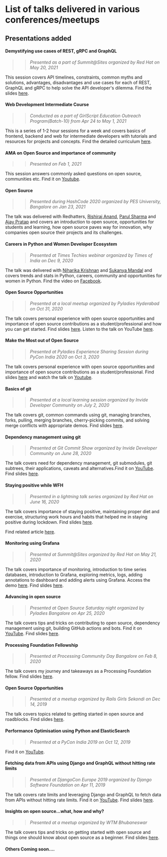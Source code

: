 # List of talks delivered in various conferences/meetups

## Presentations added 

#### Demystifying use cases of REST, gRPC and GraphQL 
>> *Presented as a part of Summit@Sites organized by Red Hat on May 20, 2021*

This session covers API timelines, constraints, common myths and solutions, advantages, disadvantages and use cases for each of REST, GraphQL and gRPC to help solve the API developer's dilemma. Find the slides [here](slides/Demystifying-use-cases-REST-gRPC-GraphQL.pdf).
#### Web Development Intermediate Course 
>> *Conducted as a part of GirlScript Education Outreach Program(Batch-10) from Apr 24 to May 1, 2021*

This is a series of 1-2 hour sessions for a week and covers basics of frontend, backend and web for intermediate developers with tutorials and resources for projects and concepts. Find the detailed curriculum [here](slides/GS-Web-Dev-Intermediate/Curriculum.md).
#### AMA on Open Source and importance of community
>> *Presented on Feb 1, 2021*

This session answers commonly asked questions on open source, communities etc. Find it on [Youtube](https://www.youtube.com/watch?v=valG8ymU_R0).

#### Open Source  
>> *Presented during HashCode 2020 organized by PES University, Bangalore on Jan 23, 2021*

The talk was delivered with Redhatters, [Rishiraj Anand](https://github.com/RishiRajAnand), [Parul Sharma](https://www.linkedin.com/in/parul-sharma-22076445/?originalSubdomain=in) and [Ajay Pratap](https://github.com/ajaypratap003) and covers an introduction to open source, opportunities for students and learning, how open source paves way for innovation, why companies open source their projects and its challenges.

#### Careers in Python and Women Developer Ecosystem  
>> *Presented at Times Techies webinar organized by Times of India on Dec 9, 2020*

The talk was delivered with [Niharika Krishnan](https://github.com/niharikakrishnan) and [Sukanya Mandal](https://github.com/sukanyamandal) and covers trends and stats in Python, careers, community and opportunities for women in Python. Find the video on [Facebook](https://www.facebook.com/TimesTechies/videos/204638157936414).

#### Open Source Opportunities  
>> *Presented at a local meetup organized by Pyladies Hyderabad on Oct 31, 2020*

The talk covers personal experience with open source opportunities and importance of open source contributions as a student/professional and how you can get started. Find slides [here](slides/Open-source-opportunities.pdf). Listen to the talk on YouTube [here](http://www.youtube.com/watch?v=sTtGJRHtLDM&t=48m3s).

#### Make the Most out of Open Source  
>> *Presented at Pyladies Experience Sharing Session during PyCon India 2020 on Oct 3, 2020*

The talk covers personal experience with open source opportunities and importance of open source contributions as a student/professional. Find slides [here](slides/Open-source-opportunities.pdf) and watch the talk on [Youtube](https://www.youtube.com/watch?v=jglyp21W6ZE).

#### Basics of git 
>> *Presented at a local learning session organized by Invide Developer Community on July 2, 2020*

The talk covers git, common commands using git, managing branches, forks, pulling, merging branches, cherry-picking commits, and solving merge conflicts with appropriate demos. Find slides [here](slides/Basics-of-git.pdf).

#### Dependency management using git  
>> *Presented at Git Commit Show organized by Invide Developer Community on June 28, 2020*

The talk covers need for dependency management, git submodules, git subtrees, their applications, caveats and alternatives.Find it on [YouTube](https://www.youtube.com/watch?v=_dDeI3Q_h_c). Find slides [here](slides/Dependency-management-using-git.pdf).

#### Staying positive while WFH 
>> *Presented in a lightning talk series organized by Red Hat on June 16, 2020*

The talk covers importance of staying positive, maintaining proper diet and exercise, structuring work hours and habits that helped me in staying positive during lockdown. Find slides [here](slides/Staying-positive-while-WFH.pdf).

Find related article [here](https://medium.com/@manaswinidasmannu/staying-positive-while-wfh-4286767c7abd).

#### Monitoring using Grafana 
>> *Presented at Summit@Sites organized by Red Hat on May 21, 2020*

The talk covers importance of monitoring, introduction to time series databases, introduction to Grafana, exploring metrics, logs, adding annotations to dashboard and adding alerts using Grafana. Access the demo [here](https://vimeo.com/user117900161/review/429989255/32eba7ef1f). Find slides [here](slides/Monitoring-using-Grafana.pdf).

#### Advancing in open source  
>> *Presented at Open Source Saturday night organized by Pyladies Bangalore on Apr 25, 2020*

The talk covers tips and tricks on contributing to open source, dependency management using git, building GitHub actions and bots. Find it on [YouTube](https://www.youtube.com/watch?v=jTOsDfNCEl0). Find slides [here](slides/Advancing-in-open-source.pdf).

#### Processing Foundation Fellowship 
>> *Presented at Processing Community Day Bangalore on Feb 8, 2020*

The talk covers my journey and takeaways as a Processing Foundation fellow. Find slides [here](slides/Processing-Foundation-fellowship.pdf).

#### Open Source Opportunities  
>> *Presented at a meetup organized by Rails Girls Sekondi on Dec 14, 2019*

The talk covers topics related to getting started in open source and roadblocks. Find slides [here](slides/Rails-Girls-Sekondi-Open-source.pdf).

#### Performance Optimisation using Python and ElasticSearch 
>> *Presented at a PyCon India 2019 on Oct 12, 2019*

Find it on [YouTube](https://www.youtube.com/watch?v=z8TC7U0QEAM).

#### Fetching data from APIs using Django and GraphQL without hitting rate limits
>> *Presented at DjangoCon Europe 2019 organized by Django Software Foundation on Apr 11, 2019*

The talk covers rate limits and leveraging Django and GraphQL to fetch data from APIs without hitting rate limits. Find it on [YouTube](https://www.youtube.com/watch?v=IJ3qMXBRUXo). Find slides [here](slides/Djangocon-Slides.pdf).

#### Insights on open source...what, how and why? 
>> *Presented at a meetup organized by WTM Bhubaneswar*

The talk covers tips and tricks on getting started with open source and things one should know about open source as a beginner. Find slides [here](slides/Insights-on-open-source.pdf).

#### Others Coming soon....

